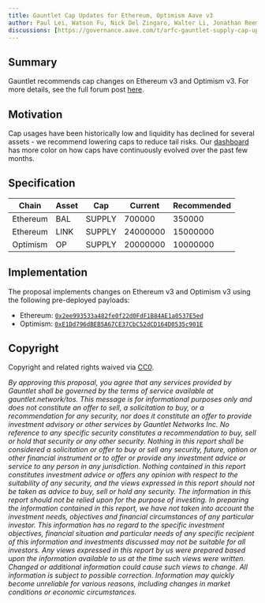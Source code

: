 ```yaml
---
title: Gauntlet Cap Updates for Ethereum, Optimism Aave v3
author: Paul Lei, Watson Fu, Nick Del Zingaro, Walter Li, Jonathan Reem, Nick Cannon, Sarah Chen, Dana Tung, Aaruran Chandrasekhar
discussions: [https://governance.aave.com/t/arfc-gauntlet-supply-cap-updates-for-ethereum-v3-optimism-v3-2023-07-05/13917]
---
```


## Summary

Gauntlet recommends cap changes on Ethereum v3 and Optimism v3. For more details, see the full forum post [here]((https://governance.aave.com/t/arfc-gauntlet-supply-cap-updates-for-ethereum-v3-optimism-v3-2023-07-05/13917)).


## Motivation

Cap usages have been historically low and liquidity has declined for several assets - we recommend lowering caps to reduce tail risks. Our [dashboard](https://risk.gauntlet.network/protocols/aave/markets/ethereum/assets/bal) has more color on how caps have continuously evolved over the past few months.


## Specification

| Chain | Asset | Cap | Current | Recommended |
|-------|-------|-----|---------|-------------|
| Ethereum | BAL | SUPPLY | 700000 | 350000 |
| Ethereum | LINK | SUPPLY | 24000000 | 15000000 |
| Optimism | OP | SUPPLY | 20000000 | 10000000 |

## Implementation

The proposal implements changes on Ethereum v3 and Optimism v3 using the following pre-deployed payloads:
  - Ethereum: [`0x2ee993533a482fe0f22d0FdF1B84AE1a0537E5ed`](https://etherscan.io/address/0x2ee993533a482fe0f22d0FdF1B84AE1a0537E5ed)
  - Optimism: [`0xE1Dd796dBEB5A67CE37CbC52dCD164D0535c901E`](https://optimistic.etherscan.io/address/0xE1Dd796dBEB5A67CE37CbC52dCD164D0535c901E)

## Copyright

Copyright and related rights waived via [CC0](https://creativecommons.org/publicdomain/zero/1.0/).

*By approving this proposal, you agree that any services provided by Gauntlet shall be governed by the terms of service available at gauntlet.network/tos. This message is for informational purposes only and does not constitute an offer to sell, a solicitation to buy, or a recommendation for any security, nor does it constitute an offer to provide investment advisory or other services by Gauntlet Networks Inc. No reference to any specific security constitutes a recommendation to buy, sell or hold that security or any other security. Nothing in this report shall be considered a solicitation or offer to buy or sell any security, future, option or other financial instrument or to offer or provide any investment advice or service to any person in any jurisdiction. Nothing contained in this report constitutes investment advice or offers any opinion with respect to the suitability of any security, and the views expressed in this report should not be taken as advice to buy, sell or hold any security. The information in this report should not be relied upon for the purpose of investing. In preparing the information contained in this report, we have not taken into account the investment needs, objectives and financial circumstances of any particular investor. This information has no regard to the specific investment objectives, financial situation and particular needs of any specific recipient of this information and investments discussed may not be suitable for all investors. Any views expressed in this report by us were prepared based upon the information available to us at the time such views were written. Changed or additional information could cause such views to change. All information is subject to possible correction. Information may quickly become unreliable for various reasons, including changes in market conditions or economic circumstances.*
